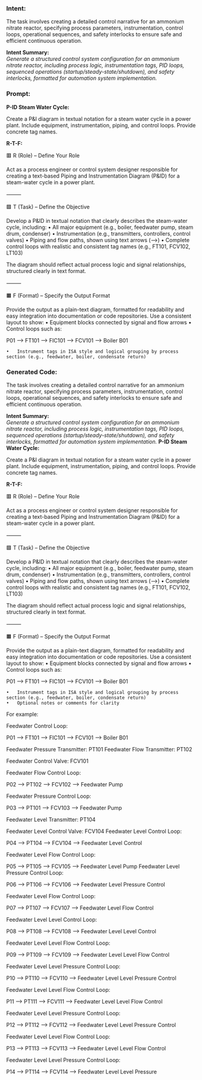 ### Intent:
The task involves creating a detailed control narrative for an ammonium nitrate reactor, specifying process parameters, instrumentation, control loops, operational sequences, and safety interlocks to ensure safe and efficient continuous operation.  

**Intent Summary:**  
*Generate a structured control system configuration for an ammonium nitrate reactor, including process logic, instrumentation tags, PID loops, sequenced operations (startup/steady-state/shutdown), and safety interlocks, formatted for automation system implementation.*

### Prompt:
**P-ID Steam Water Cycle:**

Create a P&I diagram in textual notation for a steam water cycle in a power plant. Include equipment, instrumentation, piping, and control loops. Provide concrete tag names.


**R-T-F:**

🟥 R (Role) – Define Your Role

Act as a process engineer or control system designer responsible for creating a text-based Piping and Instrumentation Diagram (P&ID) for a steam-water cycle in a power plant.

⸻

🟩 T (Task) – Define the Objective

Develop a P&ID in textual notation that clearly describes the steam-water cycle, including:
	•	All major equipment (e.g., boiler, feedwater pump, steam drum, condenser)
	•	Instrumentation (e.g., transmitters, controllers, control valves)
	•	Piping and flow paths, shown using text arrows (-->)
	•	Complete control loops with realistic and consistent tag names (e.g., FT101, FCV102, LT103)

The diagram should reflect actual process logic and signal relationships, structured clearly in text format.

⸻

🟧 F (Format) – Specify the Output Format

Provide the output as a plain-text diagram, formatted for readability and easy integration into documentation or code repositories. Use a consistent layout to show:
	•	Equipment blocks connected by signal and flow arrows
	•	Control loops such as:

 P01 --> FT101 --> FIC101 --> FCV101 --> Boiler B01

 	•	Instrument tags in ISA style and logical grouping by process section (e.g., feedwater, boiler, condensate return)

### Generated Code:
The task involves creating a detailed control narrative for an ammonium nitrate reactor, specifying process parameters, instrumentation, control loops, operational sequences, and safety interlocks to ensure safe and efficient continuous operation.  

**Intent Summary:**  
*Generate a structured control system configuration for an ammonium nitrate reactor, including process logic, instrumentation tags, PID loops, sequenced operations (startup/steady-state/shutdown), and safety interlocks, formatted for automation system implementation.*
**P-ID Steam Water Cycle:**

Create a P&I diagram in textual notation for a steam water cycle in a power plant. Include equipment, instrumentation, piping, and control loops. Provide concrete tag names.


**R-T-F:**

🟥 R (Role) – Define Your Role

Act as a process engineer or control system designer responsible for creating a text-based Piping and Instrumentation Diagram (P&ID) for a steam-water cycle in a power plant.

⸻

🟩 T (Task) – Define the Objective

Develop a P&ID in textual notation that clearly describes the steam-water cycle, including:
	•	All major equipment (e.g., boiler, feedwater pump, steam drum, condenser)
	•	Instrumentation (e.g., transmitters, controllers, control valves)
	•	Piping and flow paths, shown using text arrows (-->)
	•	Complete control loops with realistic and consistent tag names (e.g., FT101, FCV102, LT103)

The diagram should reflect actual process logic and signal relationships, structured clearly in text format.

⸻

🟧 F (Format) – Specify the Output Format

Provide the output as a plain-text diagram, formatted for readability and easy integration into documentation or code repositories. Use a consistent layout to show:
	•	Equipment blocks connected by signal and flow arrows
	•	Control loops such as:

 P01 --> FT101 --> FIC101 --> FCV101 --> Boiler B01

 	•	Instrument tags in ISA style and logical grouping by process section (e.g., feedwater, boiler, condensate return)
	•	Optional notes or comments for clarity

For example:

Feedwater Control Loop:

P01 --> FT101 --> FIC101 --> FCV101 --> Boiler B01

Feedwater Pressure Transmitter: PT101
Feedwater Flow Transmitter: PT102

Feedwater Control Valve: FCV101

Feedwater Flow Control Loop:

P02 --> PT102 --> FCV102 --> Feedwater Pump

Feedwater Pressure Control Loop:

P03 --> PT101 --> FCV103 --> Feedwater Pump

Feedwater Level Transmitter: PT104

Feedwater Level Control Valve: FCV104
Feedwater Level Control Loop:

P04 --> PT104 --> FCV104 --> Feedwater Level Control

Feedwater Level Flow Control Loop:

P05 --> PT105 --> FCV105 --> Feedwater Level Pump
Feedwater Level Pressure Control Loop:

P06 --> PT106 --> FCV106 --> Feedwater Level Pressure Control

Feedwater Level Flow Control Loop:

P07 --> PT107 --> FCV107 --> Feedwater Level Flow Control

Feedwater Level Level Control Loop:

P08 --> PT108 --> FCV108 --> Feedwater Level Level Control

Feedwater Level Level Flow Control Loop:

P09 --> PT109 --> FCV109 --> Feedwater Level Level Flow Control

Feedwater Level Level Pressure Control Loop:

P10 --> PT110 --> FCV110 --> Feedwater Level Level Pressure Control

Feedwater Level Level Flow Control Loop:

P11 --> PT111 --> FCV111 --> Feedwater Level Level Flow Control

Feedwater Level Level Pressure Control Loop:

P12 --> PT112 --> FCV112 --> Feedwater Level Level Pressure Control

Feedwater Level Level Flow Control Loop:

P13 --> PT113 --> FCV113 --> Feedwater Level Level Flow Control

Feedwater Level Level Pressure Control Loop:

P14 --> PT114 --> FCV114 --> Feedwater Level Level Pressure
